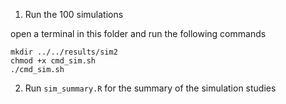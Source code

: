 1. Run the 100 simulations

open a terminal in this folder and run the following commands

````
mkdir ../../results/sim2
chmod +x cmd_sim.sh
./cmd_sim.sh
````

2. Run `sim_summary.R` for the summary of the simulation studies 
